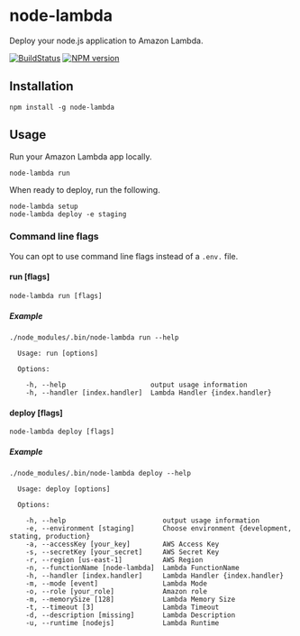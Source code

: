 # node-lambda

Deploy your node.js application to Amazon Lambda.

[![BuildStatus](https://travis-ci.org/RebelMail/node-lambda.png?branch=master)](https://travis-ci.org/motdotla/node-lambda)
[![NPM version](https://badge.fury.io/js/node-lambda.png)](http://badge.fury.io/js/node-lambda)

## Installation

```
npm install -g node-lambda
```

## Usage

Run your Amazon Lambda app locally.

```
node-lambda run
```

When ready to deploy, run the following.

```
node-lambda setup
node-lambda deploy -e staging
```

### Command line flags

You can opt to use command line flags instead of a `.env.` file.

#### run [flags]
```
node-lambda run [flags]
```

##### Example

```
./node_modules/.bin/node-lambda run --help

  Usage: run [options]

  Options:

    -h, --help                     output usage information
    -h, --handler [index.handler]  Lambda Handler {index.handler}
```

#### deploy [flags]

```
node-lambda deploy [flags]
```

##### Example

```
./node_modules/.bin/node-lambda deploy --help

  Usage: deploy [options]

  Options:

    -h, --help                        output usage information
    -e, --environment [staging]       Choose environment {development, stating, production}
    -a, --accessKey [your_key]        AWS Access Key
    -s, --secretKey [your_secret]     AWS Secret Key
    -r, --region [us-east-1]          AWS Region
    -n, --functionName [node-lambda]  Lambda FunctionName
    -h, --handler [index.handler]     Lambda Handler {index.handler}
    -m, --mode [event]                Lambda Mode
    -o, --role [your_role]            Amazon role
    -m, --memorySize [128]            Lambda Memory Size
    -t, --timeout [3]                 Lambda Timeout
    -d, --description [missing]       Lambda Description
    -u, --runtime [nodejs]            Lambda Runtime
```
